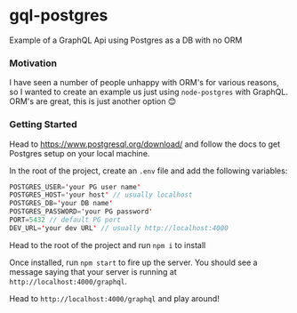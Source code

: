 # gql-postgres

Example of a GraphQL Api using Postgres as a DB with no ORM

### Motivation

I have seen a number of people unhappy with ORM's for various reasons, so I wanted to create an example us just using `node-postgres` with GraphQL. ORM's are great, this is just another option 😊

### Getting Started

Head to https://www.postgresql.org/download/ and follow the docs to get Postgres setup on your local machine.

In the root of the project, create an `.env` file and add the following variables:

```java
POSTGRES_USER='your PG user name'
POSTGRES_HOST='your host' // usually localhost
POSTGRES_DB='your DB name'
POSTGRES_PASSWORD='your PG password'
PORT=5432 // default PG port
DEV_URL='your dev URL' // usually http://localhost:4000
```

Head to the root of the project and run `npm i` to install

Once installed, run `npm start` to fire up the server. You should see a message saying that your server is running at `http://localhost:4000/graphql`.

Head to `http://localhost:4000/graphql` and play around!
